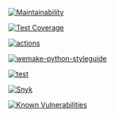 [![Maintainability](https://api.codeclimate.com/v1/badges/c269667f049ee2c33921/maintainability)](https://codeclimate.com/github/pavelpminaev/my_learning/maintainability)

[![Test Coverage](https://api.codeclimate.com/v1/badges/c269667f049ee2c33921/test_coverage)](https://codeclimate.com/github/pavelpminaev/my_learning/test_coverage)

[![actions](https://github.com/pavelpminaev/my_learning/actions/workflows/main.yml/badge.svg)](https://github.com/pavelpminaev/my_learning/actions/workflows/main.yml)

[![wemake-python-styleguide](https://img.shields.io/badge/style-wemake-000000.svg)](https://github.com/wemake-services/wemake-python-styleguide)

[![test](https://github.com/pavelpminaev/my_learning/actions/workflows/test.yml/badge.svg)](https://github.com/pavelpminaev/my_learning/actions/workflows/test.yml)

[![Snyk](https://snyk.io/test/github/pavelpminaev/my_learning/badge.svg)](https://snyk.io/test/github/pavelpminaev/my_learning)

[![Known Vulnerabilities](https://snyk.io/test/github/pavelpminaev/ci-app/badge.svg)](https://snyk.io/test/github/pavelpminaev/ci-app)

